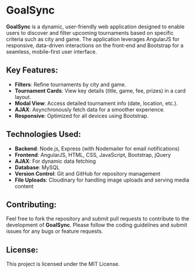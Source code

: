 # GoalSync
**GoalSync** is a dynamic, user-friendly web application designed to enable users to discover and filter upcoming tournaments based on specific criteria such as city and game. The application leverages AngularJS for responsive, data-driven interactions on the front-end and Bootstrap for a seamless, mobile-first user interface.

## Key Features:
- **Filters**: Refine tournaments by city and game.
- **Tournament Cards**: View key details (title, game, fee, prizes) in a card layout.
- **Modal View**: Access detailed tournament info (date, location, etc.).
- **AJAX**: Asynchronously fetch data for a smoother experience.
- **Responsive**: Optimized for all devices using Bootstrap.

## Technologies Used:
- **Backend**: Node.js, Express (with Nodemailer for email notifications)
- **Frontend**: AngularJS, HTML, CSS, JavaScript, Bootstrap, jQuery
- **AJAX**: For dynamic data fetching
- **Database**: MySQL
- **Version Control**: Git and GitHub for repository management
- **File Uploads**: Cloudinary for handling image uploads and serving media content

## Contributing:
Feel free to fork the repository and submit pull requests to contribute to the development of **GoalSync**. Please follow the coding guidelines and submit issues for any bugs or feature requests.

## License:
This project is licensed under the MIT License.
